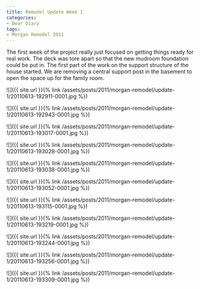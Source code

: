 ```yaml
---
title: Remodel Update Week 1
categories:
- Dear Diary
tags:
- Morgan Remodel 2011
---
```


The first week of the project really just focused on getting things ready for real work. The deck was tore apart so that the new mudroom foundation could be put in. The first part of the work on the support structure of the house started. We are removing a central support post in the basement to open the space up for the family room.

![]({{ site.url }}{% link /assets/posts/2011/morgan-remodel/update-1/20110613-192911-0001.jpg %})

![]({{ site.url }}{% link /assets/posts/2011/morgan-remodel/update-1/20110613-192943-0001.jpg %})

![]({{ site.url }}{% link /assets/posts/2011/morgan-remodel/update-1/20110613-193017-0001.jpg %})

![]({{ site.url }}{% link /assets/posts/2011/morgan-remodel/update-1/20110613-193028-0001.jpg %})

![]({{ site.url }}{% link /assets/posts/2011/morgan-remodel/update-1/20110613-193038-0001.jpg %})

![]({{ site.url }}{% link /assets/posts/2011/morgan-remodel/update-1/20110613-193052-0001.jpg %})

![]({{ site.url }}{% link /assets/posts/2011/morgan-remodel/update-1/20110613-193115-0001.jpg %})

![]({{ site.url }}{% link /assets/posts/2011/morgan-remodel/update-1/20110613-193219-0001.jpg %})

![]({{ site.url }}{% link /assets/posts/2011/morgan-remodel/update-1/20110613-193244-0001.jpg %})

![]({{ site.url }}{% link /assets/posts/2011/morgan-remodel/update-1/20110613-193256-0001.jpg %})

![]({{ site.url }}{% link /assets/posts/2011/morgan-remodel/update-1/20110613-193309-0001.jpg %})

